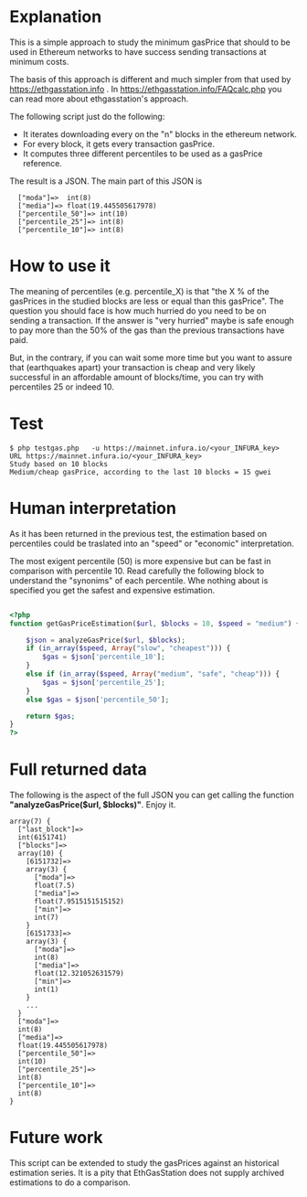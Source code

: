 

# Explanation

This is a simple approach to study the minimum gasPrice that should to be used in Ethereum networks to have success sending transactions at minimum costs.

The basis of this approach is different and much simpler from that used by https://ethgasstation.info . In https://ethgasstation.info/FAQcalc.php you can read more about ethgasstation's approach.

The following script just do the following:
* It iterates downloading every on the "n" blocks in the ethereum network.
* For every block, it gets every transaction gasPrice.
* It computes three different percentiles to be used as a gasPrice reference.


The result is a JSON. The main part of this JSON is

```
  ["moda"]=>  int(8)
  ["media"]=> float(19.445505617978)
  ["percentile_50"]=> int(10)
  ["percentile_25"]=> int(8)
  ["percentile_10"]=> int(8)
```


# How to use it

The meaning of percentiles (e.g. percentile_X) is that "the X % of the gasPrices in the studied blocks are less or equal than this gasPrice". The question you should face is how much hurried do you need to be on sending a transaction. If the answer is "very hurried" maybe is safe enough to pay more than the 50% of the gas than the previous transactions have paid. 

But, in the contrary, if you can wait some more time but you want to assure that (earthquakes apart) your transaction is cheap and very likely successful in an affordable amount of blocks/time, you can try with percentiles 25 or indeed 10.


# Test


```
$ php testgas.php   -u https://mainnet.infura.io/<your_INFURA_key>
URL https://mainnet.infura.io/<your_INFURA_key>
Study based on 10 blocks
Medium/cheap gasPrice, according to the last 10 blocks = 15 gwei
```

# Human interpretation

As it has been returned in the previous test, the estimation based on percentiles could be traslated into an "speed" or "economic" interpretation. 

The most exigent percentile (50) is more expensive but can be fast in comparison with percentile 10. Read carefully the following block to understand the "synonims" of each percentile. Whe nothing about is specified you get the safest and expensive estimation.


```php

<?php
function getGasPriceEstimation($url, $blocks = 10, $speed = "medium") {

    $json = analyzeGasPrice($url, $blocks);
    if (in_array($speed, Array("slow", "cheapest"))) {
        $gas = $json['percentile_10'];
    }
    else if (in_array($speed, Array("medium", "safe", "cheap"))) {
        $gas = $json['percentile_25'];
    }
    else $gas = $json['percentile_50'];

    return $gas;
}
?>
```

# Full returned data


The following is the aspect of the full JSON you can get calling the function **"analyzeGasPrice($url, $blocks)"**. Enjoy it.


```
array(7) {
  ["last_block"]=>
  int(6151741)
  ["blocks"]=>
  array(10) {
    [6151732]=>
    array(3) {
      ["moda"]=>
      float(7.5)
      ["media"]=>
      float(7.9515151515152)
      ["min"]=>
      int(7)
    }
    [6151733]=>
    array(3) {
      ["moda"]=>
      int(8)
      ["media"]=>
      float(12.321052631579)
      ["min"]=>
      int(1)
    }
	...
  }
  ["moda"]=>
  int(8)
  ["media"]=>
  float(19.445505617978)
  ["percentile_50"]=>
  int(10)
  ["percentile_25"]=>
  int(8)
  ["percentile_10"]=>
  int(8)
}

```

# Future work

This script can be extended to study the gasPrices against an historical estimation series. It is a pity that EthGasStation does not supply archived estimations to do a comparison.


